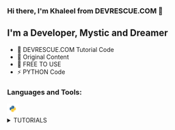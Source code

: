### Hi there, I'm Khaleel from DEVRESCUE.COM 👋

## I'm a Developer, Mystic and Dreamer

- 🔭 DEVRESCUE.COM Tutorial Code
- 🌱 Original Content
- 🥅 FREE TO USE
- ⚡ PYTHON Code

### Languages and Tools:

<img align="left" alt="Python" width="26px" height="26px" src="res/python.png" /><br />

<details>
  <summary>TUTORIALS</summary>
  
<!--START_SECTION:activity-->

1. ❗️ PYTHON F STRING TUTORIAL WITH EXAMPLES: [CODE HERE](PYTHON_F_STRING_TUTORIAL.py) | [ARTICLE HERE](https://devrescue.com/python-f-string-tutorial-with-examples)
2. ❗️ Python JSON Pretty Print Tutorial: [CODE HERE](PYTHON_F_STRING_TUTORIAL.py) | [ARTICLE HERE](https://devrescue.com/python-f-string-tutorial-with-examples)
3. ❗️ Python JSON Pretty Print with Examples: [CODE HERE](PYTHON_F_STRING_TUTORIAL.py) | [ARTICLE HERE](https://devrescue.com/python-f-string-tutorial-with-examples)

</details>
